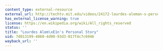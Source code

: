 ```yaml
---
content_type: external-resource
external_url: http://techtv.mit.edu/videos/24172-lourdes-aleman-s-personal-story
has_external_license_warning: true
license: https://en.wikipedia.org/wiki/All_rights_reserved
status: ''
title: "Lourdes Alem\xE1n's Personal Story"
uid: 7d013199-4860-4d90-93d3-017f4c7c6946
wayback_url: ''
---
```

